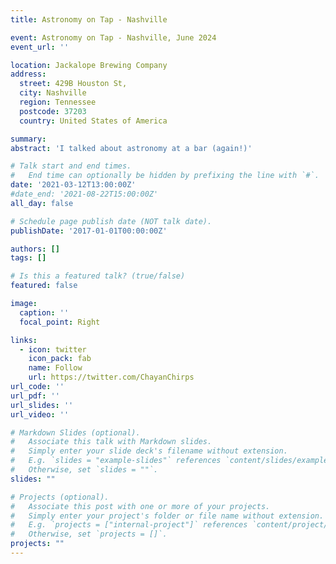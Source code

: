```yaml
---
title: Astronomy on Tap - Nashville

event: Astronomy on Tap - Nashville, June 2024
event_url: ''

location: Jackalope Brewing Company 
address: 
  street: 429B Houston St,
  city: Nashville
  region: Tennessee
  postcode: 37203
  country: United States of America

summary: 
abstract: 'I talked about astronomy at a bar (again!)'

# Talk start and end times.
#   End time can optionally be hidden by prefixing the line with `#`.
date: '2021-03-12T13:00:00Z'
#date_end: '2021-08-22T15:00:00Z'
all_day: false

# Schedule page publish date (NOT talk date).
publishDate: '2017-01-01T00:00:00Z'

authors: []
tags: []

# Is this a featured talk? (true/false)
featured: false

image:
  caption: ''
  focal_point: Right

links:
  - icon: twitter
    icon_pack: fab
    name: Follow
    url: https://twitter.com/ChayanChirps
url_code: ''
url_pdf: ''
url_slides: ''
url_video: ''

# Markdown Slides (optional).
#   Associate this talk with Markdown slides.
#   Simply enter your slide deck's filename without extension.
#   E.g. `slides = "example-slides"` references `content/slides/example-slides.md`.
#   Otherwise, set `slides = ""`.
slides: ""

# Projects (optional).
#   Associate this post with one or more of your projects.
#   Simply enter your project's folder or file name without extension.
#   E.g. `projects = ["internal-project"]` references `content/project/deep-learning/index.md`.
#   Otherwise, set `projects = []`.
projects: ""
---
```


